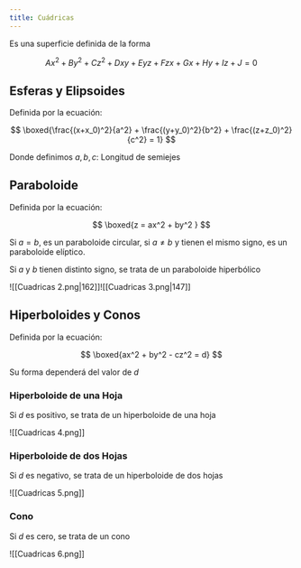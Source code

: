 ```yaml
---
title: Cuádricas
---
```


Es una superficie definida de la forma

$$
Ax^2 + By^2 + Cz^2 + Dxy + Eyz + Fzx + Gx + Hy + Iz + J = 0
$$

## Esferas y Elipsoides

Definida por la ecuación:

$$
\boxed{\frac{(x+x_0)^2}{a^2} + \frac{(y+y_0)^2}{b^2} + \frac{(z+z_0)^2}{c^2} = 1}
$$

Donde definimos $a, b, c$: Longitud de semiejes

## Paraboloide

Definida por la ecuación:

$$
\boxed{z = ax^2 + by^2 }
$$

Si $a = b$, es un paraboloide circular, si $a ≠ b$ y tienen el mismo signo, es un paraboloide elíptico.

Si $a$ y $b$ tienen distinto signo, se trata de un paraboloide hiperbólico

![[Cuadricas 2.png|162]]![[Cuadricas 3.png|147]]

## Hiperboloides y Conos

Definida por la ecuación:

$$
\boxed{ax^2 + by^2 - cz^2 = d}
$$

Su forma dependerá del valor de $d$

### Hiperboloide de una Hoja

Si $d$ es positivo, se trata de un hiperboloide de una hoja

![[Cuadricas 4.png]]

### Hiperboloide de dos Hojas

Si $d$ es negativo, se trata de un hiperboloide de dos hojas

![[Cuadricas 5.png]]

### Cono

Si $d$ es cero, se trata de un cono

![[Cuadricas 6.png]]
